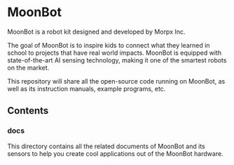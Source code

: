 # MoonBot
MoonBot is a robot kit designed and developed by Morpx Inc.

The goal of MoonBot is to inspire kids to connect what they learned in school to
projects that have real world impacts. MoonBot is equipped with state-of-the-art
AI sensing technology, making it one of the smartest robots on the market.

This repository will share all the open-source code running on MoonBot, as well
as its instruction manuals, example programs, etc.

## Contents
### docs
This directory contains all the related documents of MoonBot and its sensors to help you create cool applications out of the MoonBot hardware.
